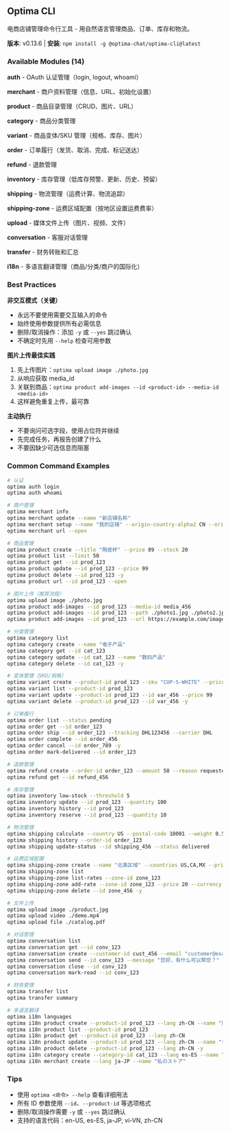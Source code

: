 

## Optima CLI

电商店铺管理命令行工具 - 用自然语言管理商品、订单、库存和物流。

**版本**: v0.13.6 | **安装**: `npm install -g @optima-chat/optima-cli@latest`

### Available Modules (14)
**auth** - OAuth 认证管理（login, logout, whoami）

**merchant** - 商户资料管理（信息、URL、初始化设置）

**product** - 商品目录管理（CRUD、图片、URL）

**category** - 商品分类管理

**variant** - 商品变体/SKU 管理（规格、库存、图片）

**order** - 订单履行（发货、取消、完成、标记送达）

**refund** - 退款管理

**inventory** - 库存管理（低库存预警、更新、历史、预留）

**shipping** - 物流管理（运费计算、物流追踪）

**shipping-zone** - 运费区域配置（按地区设置运费费率）

**upload** - 媒体文件上传（图片、视频、文件）

**conversation** - 客服对话管理

**transfer** - 财务转账和汇总

**i18n** - 多语言翻译管理（商品/分类/商户的国际化）

### Best Practices

**非交互模式（关键）**
- 永远不要使用需要交互输入的命令
- 始终使用参数提供所有必需信息
- 删除/取消操作：添加 `-y` 或 `--yes` 跳过确认
- 不确定时先用 `--help` 检查可用参数

**图片上传最佳实践**
1. 先上传图片：`optima upload image ./photo.jpg`
2. 从响应获取 media_id
3. 关联到商品：`optima product add-images --id <product-id> --media-id <media-id>`
4. 这样避免重复上传，最可靠

**主动执行**
- 不要询问可选字段，使用占位符并继续
- 先完成任务，再报告创建了什么
- 不要因缺少可选信息而阻塞

### Common Command Examples

```bash
# 认证
optima auth login
optima auth whoami

# 商户管理
optima merchant info
optima merchant update --name "新店铺名称"
optima merchant setup --name "我的店铺" --origin-country-alpha2 CN --origin-city "深圳"
optima merchant url --open

# 商品管理
optima product create --title "陶瓷杯" --price 89 --stock 20
optima product list --limit 50
optima product get --id prod_123
optima product update --id prod_123 --price 99
optima product delete --id prod_123 -y
optima product url --id prod_123 --open

# 图片上传（推荐流程）
optima upload image ./photo.jpg
optima product add-images --id prod_123 --media-id media_456
optima product add-images --id prod_123 --path ./photo1.jpg ./photo2.jpg
optima product add-images --id prod_123 --url https://example.com/image.jpg

# 分类管理
optima category list
optima category create --name "电子产品"
optima category get --id cat_123
optima category update --id cat_123 --name "数码产品"
optima category delete --id cat_123 -y

# 变体管理（SKU/规格）
optima variant create --product-id prod_123 --sku "CUP-S-WHITE" --price 89 --stock 10 --attributes '{"size":"S","color":"White"}'
optima variant list --product-id prod_123
optima variant update --product-id prod_123 --id var_456 --price 99
optima variant delete --product-id prod_123 --id var_456 -y

# 订单履行
optima order list --status pending
optima order get --id order_123
optima order ship --id order_123 --tracking DHL123456 --carrier DHL
optima order complete --id order_456
optima order cancel --id order_789 -y
optima order mark-delivered --id order_123

# 退款管理
optima refund create --order-id order_123 --amount 50 --reason requested_by_customer
optima refund get --id refund_456

# 库存管理
optima inventory low-stock --threshold 5
optima inventory update --id prod_123 --quantity 100
optima inventory history --id prod_123
optima inventory reserve --id prod_123 --quantity 10

# 物流管理
optima shipping calculate --country US --postal-code 10001 --weight 0.5
optima shipping history --order-id order_123
optima shipping update-status --id shipping_456 --status delivered

# 运费区域配置
optima shipping-zone create --name "北美区域" --countries US,CA,MX --price 15 --currency USD
optima shipping-zone list
optima shipping-zone list-rates --zone-id zone_123
optima shipping-zone add-rate --zone-id zone_123 --price 20 --currency USD
optima shipping-zone delete --id zone_456 -y

# 文件上传
optima upload image ./product.jpg
optima upload video ./demo.mp4
optima upload file ./catalog.pdf

# 对话管理
optima conversation list
optima conversation get --id conv_123
optima conversation create --customer-id cust_456 --email "customer@example.com" --name "客户"
optima conversation send --id conv_123 --message "您好，有什么可以帮您？"
optima conversation close --id conv_123
optima conversation mark-read --id conv_123

# 财务管理
optima transfer list
optima transfer summary

# 多语言翻译
optima i18n languages
optima i18n product create --product-id prod_123 --lang zh-CN --name "陶瓷杯" --description "精美手工制作"
optima i18n product list --product-id prod_123
optima i18n product get --product-id prod_123 --lang zh-CN
optima i18n product update --product-id prod_123 --lang zh-CN --name "手工陶瓷杯"
optima i18n product delete --product-id prod_123 --lang zh-CN -y
optima i18n category create --category-id cat_123 --lang es-ES --name "Electrónica"
optima i18n merchant create --lang ja-JP --name "私のストア"
```

### Tips
- 使用 `optima <命令> --help` 查看详细用法
- 所有 ID 参数使用 `--id`、`--product-id` 等选项格式
- 删除/取消操作需要 `-y` 或 `--yes` 跳过确认
- 支持的语言代码：en-US, es-ES, ja-JP, vi-VN, zh-CN
<!-- END_OPTIMA_CLI -->
